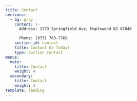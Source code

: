 ```yaml
---
title: Contact
sections:
  - bg: gray
    content: |-
      Address: 1773 Springfield Ave, Maplewood NJ 07040

      Phone: (973) 763-7769
    section_id: contact
    title: Contact Us Today!
    type: section_contact
menus:
  main:
    title: Contact
    weight: 4
  secondary:
    title: Contact
    weight: 4
template: landing
---
```

